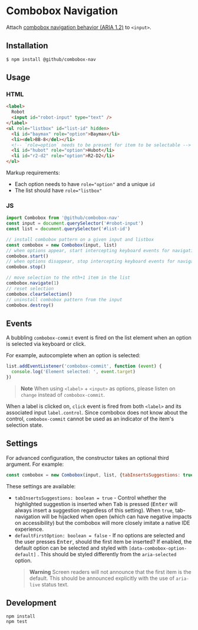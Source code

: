 # Combobox Navigation

Attach [combobox navigation behavior (ARIA 1.2)](https://www.w3.org/TR/wai-aria-1.2/#combobox) to `<input>`.

## Installation

```
$ npm install @github/combobox-nav
```

## Usage

### HTML

```html
<label>
  Robot
  <input id="robot-input" type="text" />
</label>
<ul role="listbox" id="list-id" hidden>
  <li id="baymax" role="option">Baymax</li>
  <li><del>BB-8</del></li>
  <!-- `role=option` needs to be present for item to be selectable -->
  <li id="hubot" role="option">Hubot</li>
  <li id="r2-d2" role="option">R2-D2</li>
</ul>
```

Markup requirements:

- Each option needs to have `role="option"` and a unique `id`
- The list should have `role="listbox"`

### JS

```js
import Combobox from '@github/combobox-nav'
const input = document.querySelector('#robot-input')
const list = document.querySelector('#list-id')

// install combobox pattern on a given input and listbox
const combobox = new Combobox(input, list)
// when options appear, start intercepting keyboard events for navigation
combobox.start()
// when options disappear, stop intercepting keyboard events for navigation
combobox.stop()

// move selection to the nth+1 item in the list
combobox.navigate(1)
// reset selection
combobox.clearSelection()
// uninstall combobox pattern from the input
combobox.destroy()
```

## Events

A bubbling `combobox-commit` event is fired on the list element when an option is selected via keyboard or click.

For example, autocomplete when an option is selected:

```js
list.addEventListener('combobox-commit', function (event) {
  console.log('Element selected: ', event.target)
})
```

> **Note** When using `<label>` + `<input>` as options, please listen on `change` instead of `combobox-commit`.

When a label is clicked on, `click` event is fired from both `<label>` and its associated input `label.control`. Since combobox does not know about the control, `combobox-commit` cannot be used as an indicator of the item's selection state.

## Settings

For advanced configuration, the constructor takes an optional third argument. For example:

```js
const combobox = new Combobox(input, list, {tabInsertsSuggestions: true})
```

These settings are available:

- `tabInsertsSuggestions: boolean = true` - Control whether the highlighted suggestion is inserted when <kbd>Tab</kbd> is pressed (<kbd>Enter</kbd> will always insert a suggestion regardless of this setting). When `true`, tab-navigation will be hijacked when open (which can have negative impacts on accessibility) but the combobox will more closely imitate a native IDE experience.
- `defaultFirstOption: boolean = false` - If no options are selected and the user presses <kbd>Enter</kbd>, should the first item be inserted? If enabled, the default option can be selected and styled with `[data-combobox-option-default]` . This should be styled differently from the `aria-selected` option.
  > **Warning** Screen readers will not announce that the first item is the default. This should be announced explicitly with the use of `aria-live` status text.

## Development

```
npm install
npm test
```

